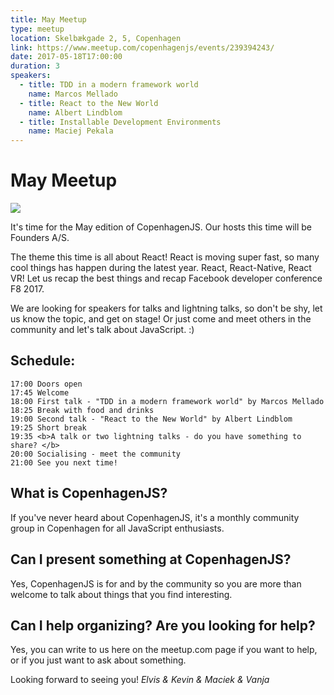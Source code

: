```yaml
---
title: May Meetup
type: meetup
location: Skelbækgade 2, 5, Copenhagen
link: https://www.meetup.com/copenhagenjs/events/239394243/
date: 2017-05-18T17:00:00
duration: 3
speakers:
  - title: TDD in a modern framework world
    name: Marcos Mellado
  - title: React to the New World
    name: Albert Lindblom
  - title: Installable Development Environments
    name: Maciej Pekala
---
```


# May Meetup


<img src="https://i.imgur.com/K3WTGOI.png" />

It's time for the May edition of CopenhagenJS. Our hosts this time will be Founders A/S.

The theme this time is all about React! React is moving super fast, so many cool things has happen during the latest year. React, React-Native, React VR! Let us recap the best things and recap Facebook developer conference F8 2017.

We are looking for speakers for talks and lightning talks, so don't be shy, let us know the topic, and get on stage! Or just come and meet others in the community and let's talk about JavaScript. :)

## <b>Schedule:</b>

    17:00 Doors open
    17:45 Welcome
    18:00 First talk - "TDD in a modern framework world" by Marcos Mellado
    18:25 Break with food and drinks
    19:00 Second talk - "React to the New World" by Albert Lindblom
    19:25 Short break
    19:35 <b>A talk or two lightning talks - do you have something to share? </b>
    20:00 Socialising - meet the community
    21:00 See you next time!

## <b>What is CopenhagenJS? </b>

If you've never heard about CopenhagenJS, it's a monthly community group in Copenhagen for all JavaScript enthusiasts.

## <b>Can I present something at CopenhagenJS? </b>
Yes, CopenhagenJS is for and by the community so you are more than welcome to talk about things that you find interesting.

## <b>Can I help organizing? Are you looking for help? </b>
Yes, you can write to us here on the meetup.com page if you want to help, or if you just want to ask about something.

Looking forward to seeing you!
<i>Elvis &amp; Kevin &amp; Maciek &amp; Vanja</i>

